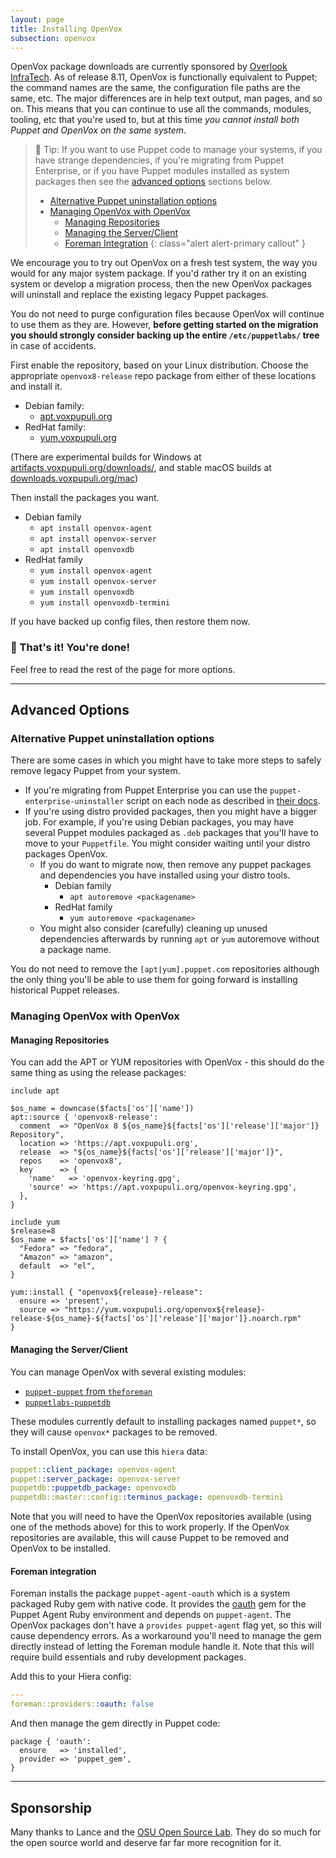 ```yaml
---
layout: page
title: Installing OpenVox
subsection: openvox
---
```


OpenVox package downloads are currently sponsored by [Overlook InfraTech](https://overlookinfratech.com).
As of release 8.11, OpenVox is functionally equivalent to Puppet; the command names are the same, the configuration file paths are the same, etc.
The major differences are in help text output, man pages, and so on.
This means that you can continue to use all the commands, modules, tooling, etc that you're used to, but at this time *you cannot install both Puppet and OpenVox on the same system*.

> 🔔 Tip: If you want to use Puppet code to manage your systems, if you have strange dependencies, if you're migrating from Puppet Enterprise, or if you have Puppet modules installed as system packages then see the [advanced options](#advanced-options) sections below.
>
> * [Alternative Puppet uninstallation options](#alternative-puppet-uninstallation-options)
> * [Managing OpenVox with OpenVox](#managing-openvox-with-openvox)
>     * [Managing Repositories](#managing-repositories)
>     * [Managing the Server/Client](#managing-the-serverclient)
>     * [Foreman Integration](#foreman-integration)
{: class="alert alert-primary callout" }

We encourage you to try out OpenVox on a fresh test system, the way you would for any major system package.
If you'd rather try it on an existing system or develop a migration process, then the new OpenVox packages will uninstall and replace the existing legacy Puppet packages.

You do not need to purge configuration files because OpenVox will continue to use them as they are.
However, **before getting started on the migration you should strongly consider backing up the entire `/etc/puppetlabs/` tree** in case of accidents.

First enable the repository, based on your Linux distribution.
Choose the appropriate `openvox8-release` repo package from either of these locations and install it.

* Debian family:
  * [apt.voxpupuli.org](https://apt.voxpupuli.org/)
* RedHat family:
  * [yum.voxpupuli.org](https://yum.voxpupuli.org/)

(There are experimental builds for Windows at [artifacts.voxpupuli.org/downloads/](https://artifacts.voxpupuli.org/downloads/), and stable macOS builds at [downloads.voxpupuli.org/mac](https://downloads.voxpupuli.org/mac/))

Then install the packages you want.

* Debian family
  * `apt install openvox-agent`
  * `apt install openvox-server`
  * `apt install openvoxdb`
* RedHat family
  * `yum install openvox-agent`
  * `yum install openvox-server`
  * `yum install openvoxdb`
  * `yum install openvoxdb-termini`

If you have backed up config files, then restore them now.

### 🎉 That's it! You're done!
Feel free to read the rest of the page for more options.

-----

## Advanced Options

### Alternative Puppet uninstallation options

There are some cases in which you might have to take more steps to safely remove legacy Puppet from your system.

* If you're migrating from Puppet Enterprise you can use the `puppet-enterprise-uninstaller` script on each node as described in [their docs](https://www.puppet.com/docs/pe/latest/uninstalling.html).
* If you're using distro provided packages, then you might have a bigger job.
  For example, if you're using Debian packages, you may have several Puppet modules packaged as `.deb` packages that you'll have to move to your `Puppetfile`.
  You might consider waiting until your distro packages OpenVox.
    * If you do want to migrate now, then remove any puppet packages and dependencies you have installed using your distro tools.
        * Debian family
          * `apt autoremove <packagename>`
        * RedHat family
          * `yum autoremove <packagename>`
    * You might also consider (carefully) cleaning up unused dependencies afterwards by running `apt` or `yum` autoremove without a package name.

You do not need to remove the `[apt|yum].puppet.com` repositories although the only thing you'll be able to use them for going forward is installing historical Puppet releases.


### Managing OpenVox with OpenVox

#### Managing Repositories

You can add the APT or YUM repositories with OpenVox - this should do the same thing as using the release packages:

```puppet
include apt

$os_name = downcase($facts['os']['name'])
apt::source { 'openvox8-release':
  comment  => "OpenVox 8 ${os_name}${facts['os']['release']['major']} Repository",
  location => 'https://apt.voxpupuli.org',
  release  => "${os_name}${facts['os']['release']['major']}",
  repos    => 'openvox8',
  key      => {
    'name'   => 'openvox-keyring.gpg',
    'source' => 'https://apt.voxpupuli.org/openvox-keyring.gpg',
  },
}
```

```puppet
include yum
$release=8
$os_name = $facts['os']['name'] ? {
  "Fedora" => "fedora",
  "Amazon" => "amazon",
  default  => "el",
}

yum::install { "openvox${release}-release":
  ensure => 'present',
  source => "https://yum.voxpupuli.org/openvox${release}-release-${os_name}-${facts['os']['release']['major']}.noarch.rpm"
}
```

#### Managing the Server/Client

You can manage OpenVox with several existing modules:

* [`puppet-puppet` from `theforeman`](https://github.com/theforeman/puppet-puppet)
* [`puppetlabs-puppetdb`](https://github.com/puppetlabs/puppetlabs-puppetdb)

These modules currently default to installing packages named `puppet*`, so they will cause `openvox*` packages to be removed.

To install OpenVox, you can use this `hiera` data:

```yaml
puppet::client_package: openvox-agent
puppet::server_package: openvox-server
puppetdb::puppetdb_package: openvoxdb
puppetdb::master::config::terminus_package: openvoxdb-termini
```

Note that you will need to have the OpenVox repositories available (using one of the methods above) for this to work properly.
If the OpenVox repositories are available, this will cause Puppet to be removed and OpenVox to be installed.


#### Foreman integration

Foreman installs the package `puppet-agent-oauth` which is a system packaged Ruby gem with native code.
It provides the [oauth](https://rubygems.org/gems/oauth) gem for the Puppet Agent Ruby environment and depends on `puppet-agent`.
The OpenVox packages don't have a `provides puppet-agent` flag yet, so this will cause dependency errors.
As a workaround you'll need to manage the gem directly instead of letting the Foreman module handle it.
Note that this will require build essentials and ruby development packages.

Add this to your Hiera config:

```yaml
---
foreman::providers::oauth: false
```

And then manage the gem directly in Puppet code:

```puppet
package { 'oauth':
  ensure   => 'installed',
  provider => 'puppet_gem',
}
```

-----

## Sponsorship

Many thanks to Lance and the [OSU Open Source Lab](https://osuosl.org).
They do so much for the open source world and deserve far far more recognition for it.
